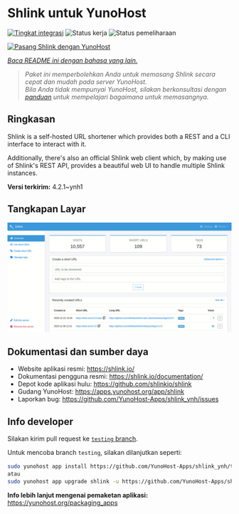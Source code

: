 <!--
N.B.: README ini dibuat secara otomatis oleh <https://github.com/YunoHost/apps/tree/master/tools/readme_generator>
Ini TIDAK boleh diedit dengan tangan.
-->

# Shlink untuk YunoHost

[![Tingkat integrasi](https://dash.yunohost.org/integration/shlink.svg)](https://ci-apps.yunohost.org/ci/apps/shlink/) ![Status kerja](https://ci-apps.yunohost.org/ci/badges/shlink.status.svg) ![Status pemeliharaan](https://ci-apps.yunohost.org/ci/badges/shlink.maintain.svg)

[![Pasang Shlink dengan YunoHost](https://install-app.yunohost.org/install-with-yunohost.svg)](https://install-app.yunohost.org/?app=shlink)

*[Baca README ini dengan bahasa yang lain.](./ALL_README.md)*

> *Paket ini memperbolehkan Anda untuk memasang Shlink secara cepat dan mudah pada server YunoHost.*  
> *Bila Anda tidak mempunyai YunoHost, silakan berkonsultasi dengan [panduan](https://yunohost.org/install) untuk mempelajari bagaimana untuk memasangnya.*

## Ringkasan

Shlink is a self-hosted URL shortener which provides both a REST and a CLI interface to interact with it.

Additionally, there's also an official Shlink web client which, by making use of Shlink's REST API, provides a beautiful web UI to handle multiple Shlink instances.

**Versi terkirim:** 4.2.1~ynh1

## Tangkapan Layar

![Tangkapan Layar pada Shlink](./doc/screenshots/shlink-web-client-placeholder.jpg)

## Dokumentasi dan sumber daya

- Website aplikasi resmi: <https://shlink.io/>
- Dokumentasi pengguna resmi: <https://shlink.io/documentation/>
- Depot kode aplikasi hulu: <https://github.com/shlinkio/shlink>
- Gudang YunoHost: <https://apps.yunohost.org/app/shlink>
- Laporkan bug: <https://github.com/YunoHost-Apps/shlink_ynh/issues>

## Info developer

Silakan kirim pull request ke [`testing` branch](https://github.com/YunoHost-Apps/shlink_ynh/tree/testing).

Untuk mencoba branch `testing`, silakan dilanjutkan seperti:

```bash
sudo yunohost app install https://github.com/YunoHost-Apps/shlink_ynh/tree/testing --debug
atau
sudo yunohost app upgrade shlink -u https://github.com/YunoHost-Apps/shlink_ynh/tree/testing --debug
```

**Info lebih lanjut mengenai pemaketan aplikasi:** <https://yunohost.org/packaging_apps>
